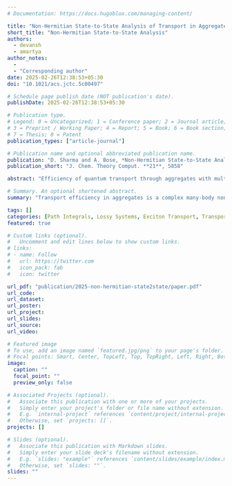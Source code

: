 ```yaml
---
# Documentation: https://docs.hugoblox.com/managing-content/

title: "Non-Hermitian State-to-State Analysis of Transport in Aggregates with Multiple Endpoints"
short_title: "Non-Hermitian State-to-State Analysis"
authors:
  - devansh
  - amartya
author_notes:
  - 
  - "Corresponding author"
date: 2025-02-26T12:38:53+05:30
doi: "10.1021/acs.jctc.5c00497"

# Schedule page publish date (NOT publication's date).
publishDate: 2025-02-26T12:38:53+05:30

# Publication type.
# Legend: 0 = Uncategorized; 1 = Conference paper; 2 = Journal article;
# 3 = Preprint / Working Paper; 4 = Report; 5 = Book; 6 = Book section;
# 7 = Thesis; 8 = Patent
publication_types: ["article-journal"]

# Publication name and optional abbreviated publication name.
publication: "D. Sharma and A. Bose, *Non-Hermitian State-to-State Analysis of Transport in Aggregates with Multiple Endpoints*, J. Chem. Theory Comput. **21**, 5858 (2025)."
publication_short: "J. Chem. Theory Comput. **21**, 5858"

abstract: "Efficiency of quantum transport through aggregates with multiple endpoints or traps proves to be an emergent and a highly nonequilibrium phenomenon. We present an exact approach for computing the emergent time-scale and amount of extraction specific to particular traps, leveraging a non-Hermitian generalization of the recently introduced state-to-state transport analysis [Bose and Walters, J. Chem. Theory Comput. 2023, 19, 15, 4828–4836]. This method is able to simultaneously account for the coupling between various sites, the many-body effects brought in by the vibrations and environment held at a nonzero temperature, and the local extraction processes described by non-Hermitian terms in the Hamiltonian. In fact, our non-Hermitian state-to-state analysis goes beyond merely providing an emergent loss time-scale. It can parse the entire dynamics into the constituent internal transport pathways and loss to the environment. We demonstrate this method using examples of exciton transport in a lossy polaritonic cavity. The loss at the cavity and the extraction of the exciton from a terminal molecule provide competing mechanisms that our method helps to unravel, revealing nonintuitive physics. This non-Hermitian state-to-state analysis technique contributes an important link to understanding and elucidating the routes of transport in open quantum systems."

# Summary. An optional shortened abstract.
summary: "Transport efficiency in aggregates is a complex many-body non-equilibrium phenomenon. Imagine a localized excitation generated at initial time. This localed excitation has to travel to the trap site and then would leak out. This total process would have a net time-scale. How does one calculate this emergent time-scale? What happens if there are multiple end-points?"

tags: []
categories: [Path Integrals, Lossy Systems, Exciton Transport, Transport Efficiency]
featured: true

# Custom links (optional).
#   Uncomment and edit lines below to show custom links.
# links:
# - name: Follow
#   url: https://twitter.com
#   icon_pack: fab
#   icon: twitter

url_pdf: "publication/2025-non-hermitian-state2state/paper.pdf"
url_code:
url_dataset:
url_poster:
url_project:
url_slides:
url_source:
url_video:

# Featured image
# To use, add an image named `featured.jpg/png` to your page's folder. 
# Focal points: Smart, Center, TopLeft, Top, TopRight, Left, Right, BottomLeft, Bottom, BottomRight.
image:
  caption: ""
  focal_point: ""
  preview_only: false

# Associated Projects (optional).
#   Associate this publication with one or more of your projects.
#   Simply enter your project's folder or file name without extension.
#   E.g. `internal-project` references `content/project/internal-project/index.md`.
#   Otherwise, set `projects: []`.
projects: []

# Slides (optional).
#   Associate this publication with Markdown slides.
#   Simply enter your slide deck's filename without extension.
#   E.g. `slides: "example"` references `content/slides/example/index.md`.
#   Otherwise, set `slides: ""`.
slides: ""
---
```

